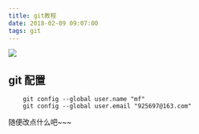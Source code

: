 ```yaml
---
title: git教程
date: 2018-02-09 09:07:00
tags: git
---
```

<style>
    ::selection{ color:#fff; background-color: #e26848; }
    .tx-explain { color:#666;margin-left:10px;  }
</style>

![](/images/blog/git/git.jpg)

<!-- more -->

## git 配置
```
    git config --global user.name "mf"
    git config --global user.email "925697@163.com"
```

随便改点什么吧~~~

